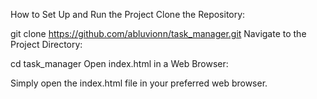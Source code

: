 How to Set Up and Run the Project
Clone the Repository:

git clone https://github.com/abluvionn/task_manager.git
Navigate to the Project Directory:

cd task_manager
Open index.html in a Web Browser:

Simply open the index.html file in your preferred web browser.



